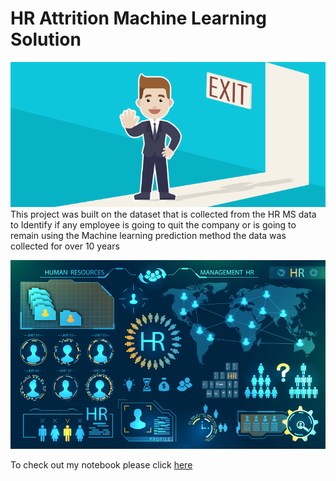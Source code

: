 # **HR Attrition Machine Learning Solution**

![enter image description here](https://github.com/SurajKrishnaMurthy/hr-employee-attrition-Suraj/blob/main/Attrtion.png?raw=true)
This project was built on the dataset that is collected from the HR MS data to Identify if any employee is going to quit the company or is going to remain using the Machine learning prediction method the data was collected for over 10 years 

![enter image description here](https://github.com/SurajKrishnaMurthy/hr-employee-attrition-Suraj/blob/main/hr-analytics-10.jpg?raw=true)

To check out my notebook please click [here](https://github.com/SurajKrishnaMurthy/hr-employee-attrition-Suraj/blob/main/HR_Analytics.ipynb) 
